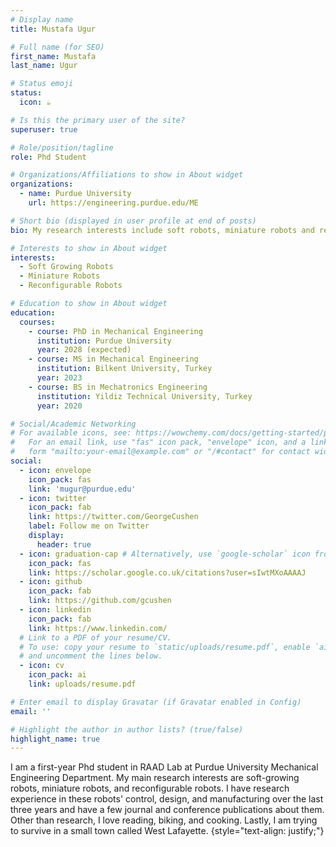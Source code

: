 ```yaml
---
# Display name
title: Mustafa Ugur

# Full name (for SEO)
first_name: Mustafa
last_name: Ugur

# Status emoji
status:
  icon: ☕️

# Is this the primary user of the site?
superuser: true

# Role/position/tagline
role: Phd Student 

# Organizations/Affiliations to show in About widget
organizations:
  - name: Purdue University
    url: https://engineering.purdue.edu/ME

# Short bio (displayed in user profile at end of posts)
bio: My research interests include soft robots, miniature robots and reconfigurable robots.

# Interests to show in About widget
interests:
  - Soft Growing Robots
  - Miniature Robots
  - Reconfigurable Robots

# Education to show in About widget
education:
  courses:
    - course: PhD in Mechanical Engineering
      institution: Purdue University
      year: 2028 (expected)
    - course: MS in Mechanical Engineering
      institution: Bilkent University, Turkey
      year: 2023
    - course: BS in Mechatronics Engineering
      institution: Yildiz Technical University, Turkey
      year: 2020

# Social/Academic Networking
# For available icons, see: https://wowchemy.com/docs/getting-started/page-builder/#icons
#   For an email link, use "fas" icon pack, "envelope" icon, and a link in the
#   form "mailto:your-email@example.com" or "/#contact" for contact widget.
social:
  - icon: envelope
    icon_pack: fas
    link: 'mugur@purdue.edu'
  - icon: twitter
    icon_pack: fab
    link: https://twitter.com/GeorgeCushen
    label: Follow me on Twitter
    display:
      header: true
  - icon: graduation-cap # Alternatively, use `google-scholar` icon from `ai` icon pack
    icon_pack: fas
    link: https://scholar.google.co.uk/citations?user=sIwtMXoAAAAJ
  - icon: github
    icon_pack: fab
    link: https://github.com/gcushen
  - icon: linkedin
    icon_pack: fab
    link: https://www.linkedin.com/
  # Link to a PDF of your resume/CV.
  # To use: copy your resume to `static/uploads/resume.pdf`, enable `ai` icons in `params.yaml`,
  # and uncomment the lines below.
  - icon: cv
    icon_pack: ai
    link: uploads/resume.pdf

# Enter email to display Gravatar (if Gravatar enabled in Config)
email: ''

# Highlight the author in author lists? (true/false)
highlight_name: true
---
```


I am a first-year Phd student in RAAD Lab at Purdue University Mechanical Engineering Department. My main research interests are soft-growing robots, miniature robots, and reconfigurable robots. I have research experience in these robots' control, design, and manufacturing over the last three years and have a few journal and conference publications about them. Other than research, I love reading, biking, and cooking. Lastly, I am trying to survive in a small town called West Lafayette.
{style="text-align: justify;"}
